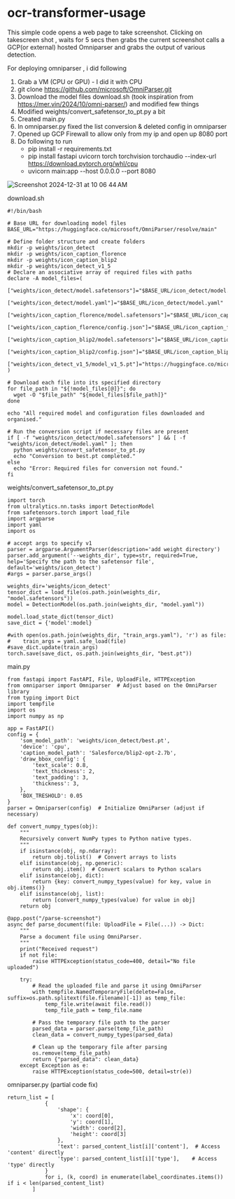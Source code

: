 # ocr-transformer-usage

This simple code opens a web page to take screenshot. Clicking on takescreen shot , waits for 5 secs then grabs the current screenshot calls a GCP(or external) hosted Omniparser and grabs the output of various detection.

For deploying omniparser , i did following
1. Grab a VM (CPU or GPU) - I did it with CPU
2. git clone https://github.com/microsoft/OmniParser.git
3. Download the model files download.sh (took inspiration from https://mer.vin/2024/10/omni-parser/) and modified few things
4. Modified weights/convert_safetensor_to_pt.py a bit
5. Created main.py
6. In omniparser.py fixed the list conversion & deleted config in omniparser
7. Opened up GCP Firewall to allow only from my ip and open up 8080 port
8. Do following to run
   - pip install -r requirements.txt
   - pip install fastapi uvicorn torch torchvision torchaudio --index-url https://download.pytorch.org/whl/cpu
   - uvicorn main:app --host 0.0.0.0 --port 8080
   
![Screenshot 2024-12-31 at 10 06 44 AM](https://github.com/user-attachments/assets/3c8ea2c7-7887-4f13-a5e6-0e1979c4f09c)

download.sh
```
#!/bin/bash

# Base URL for downloading model files
BASE_URL="https://huggingface.co/microsoft/OmniParser/resolve/main"

# Define folder structure and create folders
mkdir -p weights/icon_detect
mkdir -p weights/icon_caption_florence
mkdir -p weights/icon_caption_blip2
mkdir -p weights/icon_detect_v1_5
# Declare an associative array of required files with paths
declare -A model_files=(
  ["weights/icon_detect/model.safetensors"]="$BASE_URL/icon_detect/model.safetensors"
  ["weights/icon_detect/model.yaml"]="$BASE_URL/icon_detect/model.yaml"
  ["weights/icon_caption_florence/model.safetensors"]="$BASE_URL/icon_caption_florence/model.safetensors"
  ["weights/icon_caption_florence/config.json"]="$BASE_URL/icon_caption_florence/config.json"
  ["weights/icon_caption_blip2/model.safetensors"]="$BASE_URL/icon_caption_blip2/model.safetensors"
  ["weights/icon_caption_blip2/config.json"]="$BASE_URL/icon_caption_blip2/config.json"
  ["weights/icon_detect_v1_5/model_v1_5.pt"]="https://huggingface.co/microsoft/OmniParser/tree/main/icon_detect_v1_5/model_v1_5.pt"
)

# Download each file into its specified directory
for file_path in "${!model_files[@]}"; do
  wget -O "$file_path" "${model_files[$file_path]}"
done

echo "All required model and configuration files downloaded and organised."

# Run the conversion script if necessary files are present
if [ -f "weights/icon_detect/model.safetensors" ] && [ -f "weights/icon_detect/model.yaml" ]; then
  python weights/convert_safetensor_to_pt.py
  echo "Conversion to best.pt completed."
else
  echo "Error: Required files for conversion not found."
fi
```

weights/convert_safetensor_to_pt.py
```
import torch
from ultralytics.nn.tasks import DetectionModel
from safetensors.torch import load_file
import argparse
import yaml
import os

# accept args to specify v1
parser = argparse.ArgumentParser(description='add weight directory')
parser.add_argument('--weights_dir', type=str, required=True, help='Specify the path to the safetensor file', default='weights/icon_detect')
#args = parser.parse_args()

weights_dir='weights/icon_detect'
tensor_dict = load_file(os.path.join(weights_dir, "model.safetensors"))
model = DetectionModel(os.path.join(weights_dir, "model.yaml"))

model.load_state_dict(tensor_dict)
save_dict = {'model':model}

#with open(os.path.join(weights_dir, "train_args.yaml"), 'r') as file:
#    train_args = yaml.safe_load(file)
#save_dict.update(train_args)
torch.save(save_dict, os.path.join(weights_dir, "best.pt"))
```
main.py
```
from fastapi import FastAPI, File, UploadFile, HTTPException
from omniparser import Omniparser  # Adjust based on the OmniParser library
from typing import Dict
import tempfile
import os
import numpy as np

app = FastAPI()
config = {
    'som_model_path': 'weights/icon_detect/best.pt',
    'device': 'cpu',
    'caption_model_path': 'Salesforce/blip2-opt-2.7b',
    'draw_bbox_config': {
        'text_scale': 0.8,
        'text_thickness': 2,
        'text_padding': 3,
        'thickness': 3,
    },
    'BOX_TRESHOLD': 0.05
}
parser = Omniparser(config)  # Initialize OmniParser (adjust if necessary)

def convert_numpy_types(obj):
    """
    Recursively convert NumPy types to Python native types.
    """
    if isinstance(obj, np.ndarray):
        return obj.tolist()  # Convert arrays to lists
    elif isinstance(obj, np.generic):
        return obj.item()  # Convert scalars to Python scalars
    elif isinstance(obj, dict):
        return {key: convert_numpy_types(value) for key, value in obj.items()}
    elif isinstance(obj, list):
        return [convert_numpy_types(value) for value in obj]
    return obj

@app.post("/parse-screenshot")
async def parse_document(file: UploadFile = File(...)) -> Dict:
    """
    Parse a document file using OmniParser.
    """
    print("Received request")
    if not file:
        raise HTTPException(status_code=400, detail="No file uploaded")
    
    try:
        # Read the uploaded file and parse it using OmniParser
        with tempfile.NamedTemporaryFile(delete=False, suffix=os.path.splitext(file.filename)[-1]) as temp_file:
            temp_file.write(await file.read())
            temp_file_path = temp_file.name
        
        # Pass the temporary file path to the parser
        parsed_data = parser.parse(temp_file_path)
        clean_data = convert_numpy_types(parsed_data)

        # Clean up the temporary file after parsing
        os.remove(temp_file_path)
        return {"parsed_data": clean_data}
    except Exception as e:
        raise HTTPException(status_code=500, detail=str(e))
```
omniparser.py (partial code fix)
```
return_list = [
            {
                'shape': {
                    'x': coord[0], 
                    'y': coord[1], 
                    'width': coord[2], 
                    'height': coord[3]
                },
                'text': parsed_content_list[i]['content'],  # Access 'content' directly
                'type': parsed_content_list[i]['type'],    # Access 'type' directly
            }
            for i, (k, coord) in enumerate(label_coordinates.items()) if i < len(parsed_content_list)
        ]
```
